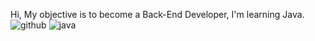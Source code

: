 Hi, My objective is to become a Back-End Developer, I'm learning Java.
![github](https://img.shields.io/badge/GitHub-000000?style=for-the-badge&logo=GitHub&logoColor=white)
![java](https://img.shields.io/badge/Java-ED8B00?style=for-the-badge&logo=java&logoColor=white
)



